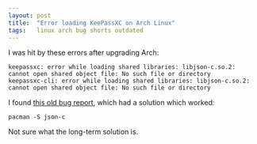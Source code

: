 ```yaml
---
layout: post
title:  "Error loading KeePassXC on Arch Linux"
tags:   linux arch bug shorts outdated
---
```


I was hit by these errors after upgrading Arch:

```
keepassxc: error while loading shared libraries: libjson-c.so.2: cannot open shared object file: No such file or directory
keepassxc-cli: error while loading shared libraries: libjson-c.so.2: cannot open shared object file: No such file or directory
```

I found [this old bug report][bug-report], which had a solution which worked:

    pacman -S json-c

Not sure what the long-term solution is.


[bug-report]: https://bugs.archlinux.org/task/48037
